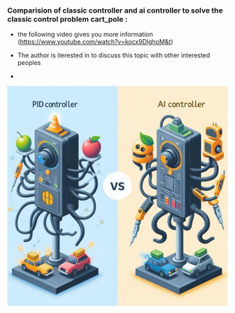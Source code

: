 ### Comparision of classic controller and ai controller to solve the classic control problem cart_pole : 
- the following video gives you more information
(https://www.youtube.com/watch?v=kocx9DlghoM&t)
- The author is iterested in to discuss this topic with other interested peoples

- 
![Comparision picture](https://github.com/wittgrocket/PID-AI-Controller/blob/main/ComparisonPicture.jpg)
